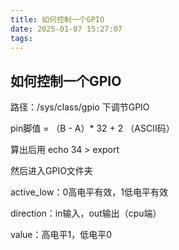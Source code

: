 ```yaml
---
title: 如何控制一个GPIO
date: 2025-01-07 15:27:07
tags:
---
```


## 如何控制一个GPIO

路径：/sys/class/gpio 下调节GPIO

pin脚值 = （B - A）* 32 + 2 （ASCII码）



算出后用 echo 34 > export

然后进入GPIO文件夹



active_low：0高电平有效，1低电平有效

direction：in输入，out输出（cpu端）

value：高电平1，低电平0
